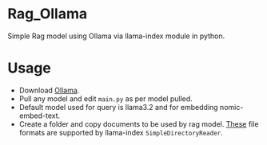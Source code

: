 # Rag_Ollama
Simple Rag model using Ollama via llama-index module in python.

# Usage
<ul>
  <li>Download <a target="_blank" href="https://ollama.com/download">Ollama</a>.</li>
  <li>Pull any model and edit <code>main.py</code> as per model pulled.</li>
  <li>Default model used for query is llama3.2 and for embedding nomic-embed-text.</li>
  <li>Create a folder and copy documents to be used by rag model. <a target="blank" href="https://docs.llamaindex.ai/en/stable/module_guides/loading/simpledirectoryreader/">These</a> file formats are supported by llama-index <code>SimpleDirectoryReader</code>.</li>
</ul>
